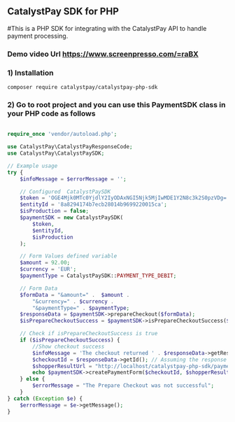 ## CatalystPay SDK for PHP

#This is a PHP SDK for integrating with the CatalystPay API to handle payment processing.

### Demo video Url <https://www.screenpresso.com/=raBX>

### 1) Installation

`composer require catalystpay/catalystpay-php-sdk`

### 2) Go to root project and you can use this PaymentSDK class in your PHP code as follows

```php <?php

require_once 'vendor/autoload.php';

use CatalystPay\CatalystPayResponseCode;
use CatalystPay\CatalystPaySDK;

// Example usage
try {
    $infoMessage = $errorMessage = '';

    // Configured  CatalystPaySDK
    $token = 'OGE4Mjk0MTc0YjdlY2IyODAxNGI5Njk5MjIwMDE1Y2N8c3k2S0pzVDg=';
    $entityId = '8a8294174b7ecb28014b9699220015ca';
    $isProduction = false;
    $paymentSDK = new CatalystPaySDK(
        $token,
        $entityId,
        $isProduction
    );

    // Form Values defined variable
    $amount = 92.00;
    $currency = 'EUR';
    $paymentType = CatalystPaySDK::PAYMENT_TYPE_DEBIT;

    // Form Data
    $formData = "&amount=" .  $amount .
        "&currency=" . $currency .
        "&paymentType=" . $paymentType;
    $responseData = $paymentSDK->prepareCheckout($formData);
    $isPrepareCheckoutSuccess = $paymentSDK->isPrepareCheckoutSuccess($responseData->getResultCode());

    // Check if isPrepareCheckoutSuccess is true
    if ($isPrepareCheckoutSuccess) {
        //Show checkout success
        $infoMessage = 'The checkout returned ' . $responseData->getResultCode() . ' instead of ' . CatalystPayResponseCode::CREATED_CHECKOUT;
        $checkoutId = $responseData->getId(); // Assuming the response contains the ID
        $shopperResultUrl = "http://localhost/catalystpay-php-sdk/payment_result.php"; // Replace with your actual URL
        echo $paymentSDK->createPaymentForm($checkoutId, $shopperResultUrl, [CatalystPaySDK::PAYMENT_BRAND_VISA . ' ' . CatalystPaySDK::PAYMENT_BRAND_MASTERCARD . ' ' . CatalystPaySDK::PAYMENT_BRAND_AMEX]);
    } else {
        $errorMessage = "The Prepare Checkout was not successful";
    }
} catch (Exception $e) {
    $errorMessage = $e->getMessage();
}
```
